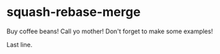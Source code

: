 # squash-rebase-merge

Buy coffee beans!
Call yo mother!
Don't forget to make some examples!

Last line.
